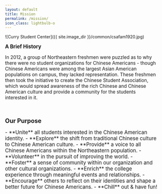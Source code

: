 ```yaml
---
layout: default
title: Mission
permalink: /mission/
icon_class: lightbulb-o
---
```


<span class="image featured">
![Curry Student Center]({{ site.image_dir }}/common/csafam1920.jpg)
</span>

<a style='font-size:120%;'><b>A Brief History</b></a>

<p style='font-size:110%;'> In 2012, a group of Northeastern freshmen were puzzled as to why there were no student organizations for Chinese Americans - though Chinese Americans were among the largest Asian American populations on campus, they lacked representation. These freshmen then took the initiative to create the Chinese Student Association, which would spread awareness of the rich Chinese and Chinese American culture and provide a community for the students interested in it. </p>

<br>

### <a style='font-size:120%;'> **Our Purpose** </a>
<a style='font-size:120%;'>
  - **Unite** all students interested in the Chinese American identity.
  - **Explore** the shift from traditional Chinese culture to Chinese American culture.
  - **Provide** a voice to all Chinese Americans within the Northeastern population.
  - **Volunteer** in the pursuit of improving the world.
  - **Foster** a sense of community within our organization and other cultural organizations.
  - **Enrich** the college experience through meaningful events and relationships.
  - **Encourage** others to reflect on their identities and shape a better future for Chinese Americans.
  - **Chill** out & have fun!
</a>
